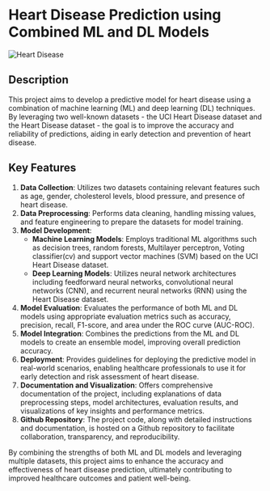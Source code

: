 # Heart Disease Prediction using Combined ML and DL Models

![Heart Disease](https://stock.adobe.com/images/myocardial-infarction/259840633)

## Description

This project aims to develop a predictive model for heart disease using a combination of machine learning (ML) and deep learning (DL) techniques. By leveraging two well-known datasets - the UCI Heart Disease dataset and the Heart Disease dataset - the goal is to improve the accuracy and reliability of predictions, aiding in early detection and prevention of heart disease.

## Key Features

1. **Data Collection**: Utilizes two datasets containing relevant features such as age, gender, cholesterol levels, blood pressure, and presence of heart disease.
2. **Data Preprocessing**: Performs data cleaning, handling missing values, and feature engineering to prepare the datasets for model training.
3. **Model Development**:
    - **Machine Learning Models**: Employs traditional ML algorithms such as decision trees, random forests, Multilayer perceptron, Voting classifier(cv) and support vector machines (SVM) based on the UCI Heart Disease dataset.
    - **Deep Learning Models**: Utilizes neural network architectures including feedforward neural networks, convolutional neural networks (CNN), and recurrent neural networks (RNN) using the Heart Disease dataset.
4. **Model Evaluation**: Evaluates the performance of both ML and DL models using appropriate evaluation metrics such as accuracy, precision, recall, F1-score, and area under the ROC curve (AUC-ROC).
5. **Model Integration**: Combines the predictions from the ML and DL models to create an ensemble model, improving overall prediction accuracy.
6. **Deployment**: Provides guidelines for deploying the predictive model in real-world scenarios, enabling healthcare professionals to use it for early detection and risk assessment of heart disease.
7. **Documentation and Visualization**: Offers comprehensive documentation of the project, including explanations of data preprocessing steps, model architectures, evaluation results, and visualizations of key insights and performance metrics.
8. **Github Repository**: The project code, along with detailed instructions and documentation, is hosted on a Github repository to facilitate collaboration, transparency, and reproducibility.

By combining the strengths of both ML and DL models and leveraging multiple datasets, this project aims to enhance the accuracy and effectiveness of heart disease prediction, ultimately contributing to improved healthcare outcomes and patient well-being.
